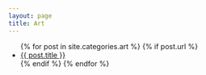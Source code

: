 ```yaml
---
layout: page
title: Art
---
```



<ul>
  {% for post in site.categories.art %}
    {% if post.url %}
        <li><a href="{{ post.url }}">{{ post.title }}</a></li>
    {% endif %}
  {% endfor %}
</ul>

